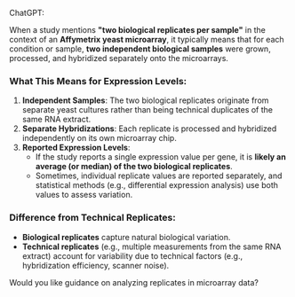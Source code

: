 ChatGPT:

When a study mentions **"two biological replicates per sample"** in the context of an **Affymetrix yeast microarray**, it typically means that for each condition or sample, **two independent biological samples** were grown, processed, and hybridized separately onto the microarrays.

### What This Means for Expression Levels:
1. **Independent Samples**: The two biological replicates originate from separate yeast cultures rather than being technical duplicates of the same RNA extract.
2. **Separate Hybridizations**: Each replicate is processed and hybridized independently on its own microarray chip.
3. **Reported Expression Levels**:
   - If the study reports a single expression value per gene, it is **likely an average (or median) of the two biological replicates**.
   - Sometimes, individual replicate values are reported separately, and statistical methods (e.g., differential expression analysis) use both values to assess variation.

### Difference from Technical Replicates:
- **Biological replicates** capture natural biological variation.
- **Technical replicates** (e.g., multiple measurements from the same RNA extract) account for variability due to technical factors (e.g., hybridization efficiency, scanner noise).

Would you like guidance on analyzing replicates in microarray data?